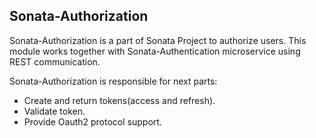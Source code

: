 ## Sonata-Authorization

Sonata-Authorization is a part of Sonata Project to 
authorize users. This module works together with Sonata-Authentication
microservice using REST communication.

Sonata-Authorization is responsible for next parts: 
 - Create and return tokens(access and refresh).
 - Validate token.
 - Provide Oauth2 protocol support.